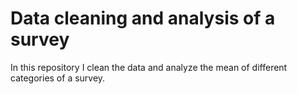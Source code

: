 # Data cleaning and analysis of a survey

In this repository I clean the data and analyze the mean of different categories of a survey.

